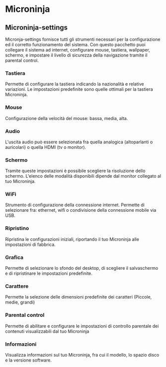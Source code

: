 # Microninja
## Microninja-settings

Micronja-settings fornisce tutti gli strumenti necessari per la configurazione ed il corretto funzionamento del sistema. Con questo pacchetto puoi collegare il sistema ad internet, configurare mouse, tastiera, wallpaper, schermo, e impostare il livello di sicurezza della navigazione tramite il parental control.

### Tastiera

Permette di configurare la tastiera indicando la nazionalità e relative variazioni. Le impostazioni predefinite sono quelle ottimali per la tastiera Microninja.

### Mouse

Configurazione della velocità del mouse: bassa, media, alta.

### Audio

L'uscita audio può essere selezionata fra quella analogica (altoparlanti o auricolari) o quella HDMI (tv o monitor).

### Schermo

Tramite queste impostazioni è possibile scegliere la risoluzione dello schermo. L'elenco delle modalità disponibili dipende dal monitor collegato al tuo Microninja.

### WiFi

Strumento di configurazione della connessione internet. Permette di selezionare fra: ethernet, wifi o condivisione della connessione mobile via USB.

### Ripristino
Ripristina le configurazioni iniziali, riportando il tuo Microninja alle impostazioni di fabbrica.

### Grafica

Permette di selezionare lo sfondo del desktop, di scegliere il salvaschermo e di ripristinare le impostazioni predefinite.

### Carattere
Permette la selezione delle dimensioni predefinite dei caratteri (Piccole, medie, grandi)

### Parental control
Permette di abilitare e configurare le impostazioni di controllo parentale dei contenuti visualizzabili dal tuo Microninja

### Informazioni
Visualizza informazioni sul tuo Microninja, fra cui il modello, lo spazio disco e la versione software.
